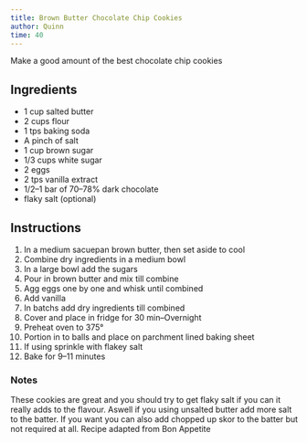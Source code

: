 ```yaml
---
title: Brown Butter Chocolate Chip Cookies
author: Quinn
time: 40
---
```


Make a good amount of the best chocolate chip cookies

<section markdown="1">

## Ingredients

- 1 cup salted butter
- 2 cups flour
- 1 tps baking soda
- A pinch of salt
- 1 cup brown sugar
- 1/3 cups white sugar
- 2 eggs
- 2 tps vanilla extract
- 1/2–1 bar of 70–78% dark chocolate
- flaky salt (optional)

</section>

## Instructions

1. In a medium sacuepan brown butter, then set aside to cool
2. Combine dry ingredients in a medium bowl
3. In a large bowl add the sugars
4. Pour in brown butter and mix till combine
5. Agg eggs one by one and whisk until combined
6. Add vanilla
7. In batchs add dry ingredients till combined
8. Cover and place in fridge for 30 min–Overnight
9. Preheat oven to 375°
10. Portion in to balls and place on parchment lined baking sheet
11. If using sprinkle with flakey salt
12. Bake for 9–11 minutes

### Notes

These cookies are great and you should try to get flaky salt if you can it really adds to the flavour. Aswell if you using unsalted butter add more salt to the batter.
If you want you can also add chopped up skor to the batter but not required at all.
Recipe adapted from Bon Appetite